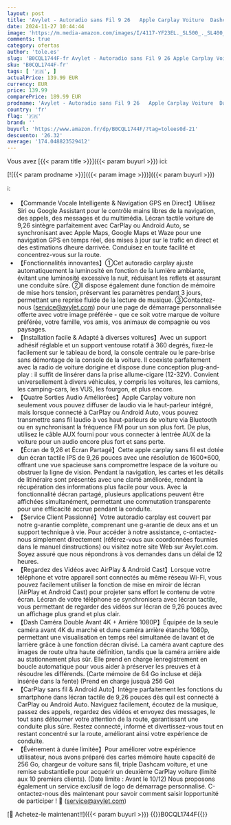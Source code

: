 ```yaml
---
layout: post
title: 'Avylet - Autoradio sans Fil 9 26   Apple Carplay Voiture  Dashcam 4K  Caméra Arrière 1080P  Commande Vocale  Écran Tactile  Android Auto  Navigation GPS  Radio Bluetooth  Mirror Link/AUX/FM/avec 64Go Carte'
date: 2024-11-27 10:44:44
image: 'https://m.media-amazon.com/images/I/4117-YF23EL._SL500_._SL400_.jpg'
comments: true
category: ofertas
author: 'tole.es'
slug: 'B0CQL1744F-fr Avylet - Autoradio sans Fil 9 26 Apple Carplay Voiture...'
sku: 'B0CQL1744F-fr'
tags: [ '🇫🇷', ]
actualPrice: 139.99 EUR
currency: EUR
price: 139.99
comparePrice: 189.99 EUR
prodname: 'Avylet - Autoradio sans Fil 9 26   Apple Carplay Voiture  Dashcam 4K  Caméra Arrière 1080P  Commande Vocale  Écran Tactile  Android Auto  Navigation GPS  Radio Bluetooth  Mirror Link/AUX/FM/avec 64Go Carte'
country: 'fr'
flag: '🇫🇷'
brand: ''
buyurl: 'https://www.amazon.fr/dp/B0CQL1744F/?tag=tolees0d-21'
descuento: '26.32'
average: '174.048823529412'
---
```


Vous avez [{{< param title >}}]({{< param buyurl >}}) ici:

[![{{< param prodname >}}]({{< param image >}})]({{< param buyurl >}})

ℹ️:

- 【Commande Vocale Intelligente & Navigation GPS en Direct】Utilisez Siri ou Google Assistant pour le contrôle mains libres de la navigation, des appels, des messages et du multimédia. Lécran tactile voiture de 9,26 sintègre parfaitement avec CarPlay ou Android Auto, se synchronisant avec Apple Maps, Google Maps et Waze pour une navigation GPS en temps réel, des mises à jour sur le trafic en direct et des estimations dheure darrivée. Conduisez en toute facilité et concentrez-vous sur la route.
- 【Fonctionnalités innovantes】①Cet autoradio carplay ajuste automatiquement la luminosité en fonction de la lumière ambiante, évitant une luminosité excessive la nuit, réduisant les reflets et assurant une conduite sûre. ②Il dispose également dune fonction de mémoire de mise hors tension, préservant les paramètres pendant 3 jours, permettant une reprise fluide de la lecture de musique. ③Contactez-nous (service@avylet.com) pour une page de démarrage personnalisée offerte avec votre image préférée - que ce soit votre marque de voiture préférée, votre famille, vos amis, vos animaux de compagnie ou vos paysages.
- 【Installation facile & Adapté à diverses voitures】Avec un support adhésif réglable et un support ventouse rotatif à 360 degrés, fixez-le facilement sur le tableau de bord, la console centrale ou le pare-brise sans démontage de la console de la voiture. Il coexiste parfaitement avec la radio de voiture dorigine et dispose dune conception plug-and-play : il suffit de linsérer dans la prise allume-cigare (12-32V). Convient universellement à divers véhicules, y compris les voitures, les camions, les camping-cars, les VUS, les fourgon, et plus encore.
- 【Quatre Sorties Audio Améliorées】Apple Carplay voiture non seulement vous pouvez diffuser de laudio via le haut-parleur intégré, mais lorsque connecté à CarPlay ou Android Auto, vous pouvez transmettre sans fil laudio à vos haut-parleurs de voiture via Bluetooth ou en synchronisant la fréquence FM pour un son plus fort. De plus, utilisez le câble AUX fourni pour vous connecter à lentrée AUX de la voiture pour un audio encore plus fort et sans perte.
- 【Écran de 9,26 et Écran Partagé】Cette apple carplay sans fil est dotée dun écran tactile IPS de 9,26 pouces avec une résolution de 1600*600, offrant une vue spacieuse sans compromettre lespace de la voiture ou obstruer la ligne de vision. Pendant la navigation, les cartes et les détails de litinéraire sont présentés avec une clarté améliorée, rendant la récupération des informations plus facile pour vous. Avec la fonctionnalité décran partagé, plusieurs applications peuvent être affichées simultanément, permettant une commutation transparente pour une efficacité accrue pendant la conduite.
- 【Service Client Passionné】Votre autoradio carplay est couvert par notre g-arantie complète, comprenant une g-arantie de deux ans et un support technique à vie. Pour accéder à notre assistance, c-ontactez-nous simplement directement (référez-vous aux coordonnées fournies dans le manuel dinstructions) ou visitez notre site Web sur Avylet.com. Soyez assuré que nous répondrons à vos demandes dans un délai de 12 heures.
- 【Regardez des Vidéos avec AirPlay & Android Cast】Lorsque votre téléphone et votre appareil sont connectés au même réseau Wi-Fi, vous pouvez facilement utiliser la fonction de mise en miroir de lécran (AirPlay et Android Cast) pour projeter sans effort le contenu de votre écran. Lécran de votre téléphone se synchronisera avec lécran tactile, vous permettant de regarder des vidéos sur lécran de 9,26 pouces avec un affichage plus grand et plus clair.
- 【Dash Caméra Double Avant 4K + Arrière 1080P】Équipée de la seule caméra avant 4K du marché et dune caméra arrière étanche 1080p, permettant une visualisation en temps réel simultanée de lavant et de larrière grâce à une fonction décran divisé. La caméra avant capture des images de route ultra haute définition, tandis que la caméra arrière aide au stationnement plus sûr. Elle prend en charge lenregistrement en boucle automatique pour vous aider à préserver les preuves et à résoudre les différends. (Carte mémoire de 64 Go incluse et déjà insérée dans la fente) (Prend en charge jusquà 256 Go)
- 【CarPlay sans fil & Android Auto】Intègre parfaitement les fonctions du smartphone dans lécran tactile de 9,26 pouces dès quil est connecté à CarPlay ou Android Auto. Naviguez facilement, écoutez de la musique, passez des appels, regardez des vidéos et envoyez des messages, le tout sans détourner votre attention de la route, garantissant une conduite plus sûre. Restez connecté, informé et divertissez-vous tout en restant concentré sur la route, améliorant ainsi votre expérience de conduite.
- 【Événement à durée limitée】Pour améliorer votre expérience utilisateur, nous avons préparé des cartes mémoire haute capacité de 256 Go, chargeur de voiture sans fil, triple Dashcam voiture, et une remise substantielle pour acquérir un deuxième CarPlay voiture (limité aux 10 premiers clients). (Date limite : Avant le 10/12) Nous proposons également un service exclusif de logo de démarrage personnalisé. C-ontactez-nous dès maintenant pour savoir comment saisir lopportunité de participer ! 💟 (service@avylet.com)

[🛒 Achetez-le maintenant!!]({{< param buyurl >}})
{{<world>}}B0CQL1744F{{</world>}}
